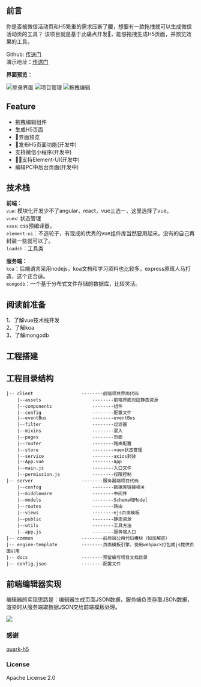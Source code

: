 ## 前言
你是否被微信活动页和H5繁重的需求压断了腰，想要有一款拖拽就可以生成微信活动页的工具？
该项目就是基于此痛点开发，能够拖拽生成H5页面，并预览效果的工具。

Github: [传送门](https://github.com/jojo-Lei/wx-page-builder/)<br/>
演示地址：[传送门](https://jojo-lei.github.io/wx-page-builder/)

**界面预览：**

![登录界面](https://user-images.githubusercontent.com/32825330/77857272-0cae4b80-722f-11ea-998b-63fed3bc072a.png)
![项目管理](https://user-images.githubusercontent.com/32825330/77857201-b8a36700-722e-11ea-9517-8dc1615467c2.png)
![拖拽编辑](https://user-images.githubusercontent.com/32825330/77857265-0324e380-722f-11ea-9633-ae416eeb41af.png)

## Feature
* 拖拽编辑组件
* 生成H5页面
* 界面预览
* 发布H5页面功能(开发中)
* 支持微信小程序(开发中)
* 支持Element-UI(开发中)
* 编辑PC中后台页面(开发中)


## 技术栈
**前端：**<br/>
`vue`: 模块化开发少不了angular，react，vue三选一，这里选择了vue。<br/>
`vuex`: 状态管理<br/>
`sass`: css预编译器。<br/>
`element-ui`：不造轮子，有现成的优秀的vue组件库当然要用起来。没有的自己再封装一些就可以了。<br/>
`loadsh`：工具类<br/>

**服务端：**<br/>
`koa`：后端语言采用nodejs，koa文档和学习资料也比较多，express原班人马打造，这个正合适。<br/>
`mongodb`：一个基于分布式文件存储的数据库，比较灵活。<br/>
## 阅读前准备
1、了解vue技术栈开发<br/>
2、了解koa<br/>
3、了解mongodb<br/>
## 工程搭建

## 工程目录结构

```
|-- client					--------前端项目界面代码
    |--assets					--------前端界面对应静态资源
    |--components				--------组件
    |--config					--------配置文件
    |--eventBus					--------eventBus
    |--filter					--------过滤器
    |--mixins					--------混入
    |--pages					--------页面
    |--router					--------路由配置
    |--store					--------vuex状态管理
    |--service					--------axios封装
    |--App.vue					--------App
    |--main.js					--------入口文件
    |--permission.js			--------权限控制
|-- server					--------服务器端项目代码
    |--confog					--------数据库链接相关
    |--middleware				--------中间件
    |--models					--------Schema和Model
    |--routes					--------路由
    |--views					--------ejs页面模板
    |--public					--------静态资源
    |--utils					--------工具方法
    |--app.js					--------服务端入口
|-- common					--------前后端公用代码模块（如加解密）
|-- engine-template			--------页面模板引擎，使用webpack打包成js提供页面引用
|-- docs					--------预留编写项目文档目录
|-- config.json				--------配置文件
```
## 前端编辑器实现
编辑器的实现思路是：编辑器生成页面JSON数据，服务端负责存取JSON数据，渲染时从服务端取数据JSON交给前端模板处理。

![](https://user-gold-cdn.xitu.io/2019/11/11/16e582f5b9c69601?w=747&h=435&f=jpeg&s=31027)


### 感谢
[quark-h5](https://github.com/huangwei9527/quark-h5)

### License
Apache License 2.0
